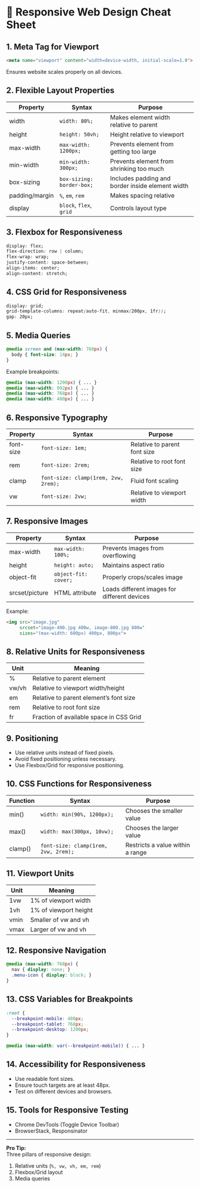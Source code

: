 
# 📒 Responsive Web Design Cheat Sheet



## 1. Meta Tag for Viewport
```html
<meta name="viewport" content="width=device-width, initial-scale=1.0">
```
Ensures website scales properly on all devices.

## 2. Flexible Layout Properties
| Property        | Syntax                  | Purpose |
|-----------------|-------------------------|---------|
| width           | `width: 80%;`          | Makes element width relative to parent |
| height          | `height: 50vh;`        | Height relative to viewport |
| max-width       | `max-width: 1200px;`   | Prevents element from getting too large |
| min-width       | `min-width: 300px;`    | Prevents element from shrinking too much |
| box-sizing      | `box-sizing: border-box;` | Includes padding and border inside element width |
| padding/margin  | `%`, `em`, `rem`       | Makes spacing relative |
| display         | `block`, `flex`, `grid`| Controls layout type |

## 3. Flexbox for Responsiveness
```css
display: flex;
flex-direction: row | column;
flex-wrap: wrap;
justify-content: space-between;
align-items: center;
align-content: stretch;
```

## 4. CSS Grid for Responsiveness
```css
display: grid;
grid-template-columns: repeat(auto-fit, minmax(200px, 1fr));
gap: 20px;
```

## 5. Media Queries
```css
@media screen and (max-width: 768px) {
  body { font-size: 14px; }
}
```
Example breakpoints:
```css
@media (max-width: 1200px) { ... }
@media (max-width: 992px) { ... }
@media (max-width: 768px) { ... }
@media (max-width: 480px) { ... }
```

## 6. Responsive Typography
| Property | Syntax | Purpose |
|----------|--------|---------|
| font-size | `font-size: 1em;` | Relative to parent font size |
| rem | `font-size: 2rem;` | Relative to root font size |
| clamp | `font-size: clamp(1rem, 2vw, 2rem);` | Fluid font scaling |
| vw | `font-size: 2vw;` | Relative to viewport width |

## 7. Responsive Images
| Property | Syntax | Purpose |
|----------|--------|---------|
| max-width | `max-width: 100%;` | Prevents images from overflowing |
| height | `height: auto;` | Maintains aspect ratio |
| object-fit | `object-fit: cover;` | Properly crops/scales image |
| srcset/picture | HTML attribute | Loads different images for different devices |
Example:
```html
<img src="image.jpg" 
     srcset="image-400.jpg 400w, image-800.jpg 800w"
     sizes="(max-width: 600px) 400px, 800px">
```

## 8. Relative Units for Responsiveness
| Unit | Meaning |
|------|---------|
| % | Relative to parent element |
| vw/vh | Relative to viewport width/height |
| em | Relative to parent element’s font size |
| rem | Relative to root font size |
| fr | Fraction of available space in CSS Grid |

## 9. Positioning
- Use relative units instead of fixed pixels.
- Avoid fixed positioning unless necessary.
- Use Flexbox/Grid for responsive positioning.

## 10. CSS Functions for Responsiveness
| Function | Syntax | Purpose |
|----------|--------|---------|
| min() | `width: min(90%, 1200px);` | Chooses the smaller value |
| max() | `width: max(300px, 10vw);` | Chooses the larger value |
| clamp() | `font-size: clamp(1rem, 2vw, 2rem);` | Restricts a value within a range |

## 11. Viewport Units
| Unit | Meaning |
|------|---------|
| 1vw | 1% of viewport width |
| 1vh | 1% of viewport height |
| vmin | Smaller of vw and vh |
| vmax | Larger of vw and vh |

## 12. Responsive Navigation
```css
@media (max-width: 768px) {
  nav { display: none; }
  .menu-icon { display: block; }
}
```

## 13. CSS Variables for Breakpoints
```css
:root {
  --breakpoint-mobile: 480px;
  --breakpoint-tablet: 768px;
  --breakpoint-desktop: 1200px;
}

@media (max-width: var(--breakpoint-mobile)) { ... }
```

## 14. Accessibility for Responsiveness
- Use readable font sizes.
- Ensure touch targets are at least 48px.
- Test on different devices and browsers.

## 15. Tools for Responsive Testing
- Chrome DevTools (Toggle Device Toolbar)
- BrowserStack, Responsinator

---

**Pro Tip:**  
Three pillars of responsive design:
1. Relative units (`%, vw, vh, em, rem`)  
2. Flexbox/Grid layout  
3. Media queries
